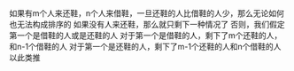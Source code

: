 <article>
    如果有m个人来还鞋，n个人来借鞋，一旦还鞋的人比借鞋的人少，那么无论如何也无法构成排序的
    如果没有人来还鞋，那么就只剩下一种情况了
    否则，我们假定第一个是借鞋的人或是还鞋的人
        对于第一个是借鞋的人，剩下了m个还鞋的人，和n-1个借鞋的人
        对于第一个是还鞋的人，剩下了m-1个还鞋的人和n个借鞋的人
        以此类推
</article>
